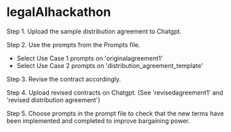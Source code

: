 # legalAIhackathon

Step 1. Upload the sample distribution agreement to Chatgpt.

Step 2. Use the prompts from the Prompts file. 
- Select Use Case 1 prompts on 'originalagreement1'
- Select Use Case 2 prompts on 'distribution_agreement_template'

Step 3. Revise the contract accordingly.

Step 4. Upload revised contracts on Chatgpt. (See 'revisedagreement1' and 'revised distribution agreement')

Step 5. Choose prompts in the prompt file to check that the new terms have been implemented and completed to improve bargaining power.
